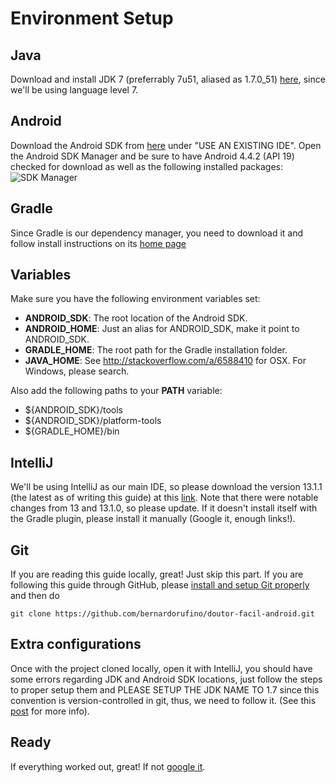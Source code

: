 Environment Setup
=================

Java
----
Download and install JDK 7 (preferrably 7u51, aliased as 1.7.0_51)
[here](http://www.oracle.com/technetwork/java/javase/downloads/jdk7-downloads-1880260.html), since we'll be using
language level 7.


Android
-------
Download the Android SDK from [here](https://developer.android.com/sdk) under "USE AN EXISTING IDE". Open the
Android SDK Manager and be sure to have Android 4.4.2 (API 19) checked for download as well as the following
installed packages:
![SDK Manager](https://dl.dropboxusercontent.com/s/9du38t5jw49i6y2/Screenshot%202014-03-27%2001.29.20.png)


Gradle
------
Since Gradle is our dependency manager, you need to download it and follow install instructions on its
[home page](http://www.gradle.org/downloads)


Variables
---------
Make sure you have the following environment variables set:

* **ANDROID_SDK**: The root location of the Android SDK.
* **ANDROID_HOME**: Just an alias for ANDROID_SDK, make it point to ANDROID_SDK.
* **GRADLE_HOME**: The root path for the Gradle installation folder.
* **JAVA_HOME**: See http://stackoverflow.com/a/6588410 for OSX. For Windows, please search.

Also add the following paths to your **PATH** variable:

* ${ANDROID_SDK}/tools
* ${ANDROID_SDK}/platform-tools
* ${GRADLE_HOME}/bin


IntelliJ
--------

We'll be using IntelliJ as our main IDE, so please download the version 13.1.1 (the latest as of writing this guide)
at this [link](http://www.jetbrains.com/idea/download). Note that there were notable changes from 13 and 13.1.0,
so please update. If it doesn't install itself with the Gradle plugin, please install it manually (Google it,
enough links!).


Git
---

If you are reading this guide locally, great! Just skip this part. If you are following this guide through GitHub,
please [install and setup Git properly](https://help.github.com/articles/set-up-git) and then do
```
git clone https://github.com/bernardorufino/doutor-facil-android.git
```

Extra configurations
--------------------

Once with the project cloned locally, open it with IntelliJ, you should have some errors regarding JDK and Android
SDK locations, just follow the steps to proper setup them and PLEASE SETUP THE JDK NAME TO 1.7 since this convention is
version-controlled in git, thus, we need to follow it. (See this
[post](http://cschablin.blogspot.com.br/2011/06/sharing-intellij-idea-project-files.html) for more info).

Ready
-----

If everything worked out, great! If not [google it](http://www.google.com).